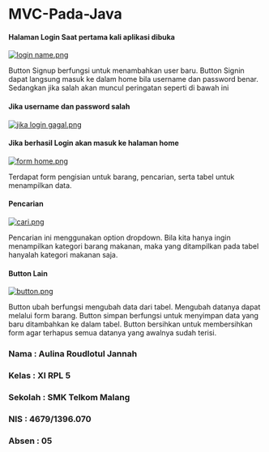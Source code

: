 # MVC-Pada-Java

#### Halaman Login Saat pertama kali aplikasi dibuka

[![login name.png](https://s15.postimg.org/nzp1sjr0r/login_name.png)](https://postimg.org/image/w573qpf9j/)

Button Signup berfungsi untuk menambahkan user baru.
Button Signin dapat langsung masuk ke dalam home bila username dan password benar. 
Sedangkan jika salah akan muncul peringatan seperti di bawah ini
#### Jika username dan password salah 
[![jika login gagal.png](https://s15.postimg.org/8mowpt2iz/jika_login_gagal.png)](https://postimg.org/image/hhpr0brbb/)

#### Jika berhasil Login akan masuk ke halaman home
[![form home.png](https://s21.postimg.org/rzvtq1ddz/form_home.png)](https://postimg.org/image/6q87f6x37/)

Terdapat form pengisian untuk barang, pencarian, serta tabel untuk menampilkan data.

#### Pencarian 
[![cari.png](https://s1.postimg.org/656bkyiov/cari.png)](https://postimg.org/image/6up3xbj8b/)

Pencarian ini menggunakan option dropdown. Bila kita hanya ingin menampilkan kategori barang makanan, 
maka yang ditampilkan pada tabel hanyalah kategori makanan saja.

#### Button Lain
[![button.png](https://s8.postimg.org/4m3ddbyfp/button.png)](https://postimg.org/image/vwool91ch/)

Button ubah berfungsi mengubah data dari tabel. Mengubah datanya dapat melalui form barang.
Button simpan berfungsi untuk menyimpan data yang baru ditambahkan ke dalam tabel.
Button bersihkan untuk membersihkan form agar terhapus semua datanya yang awalnya sudah terisi. 

### Nama    : Aulina Roudlotul Jannah
### Kelas   : XI RPL 5
### Sekolah : SMK Telkom Malang 
### NIS     : 4679/1396.070
### Absen   : 05
